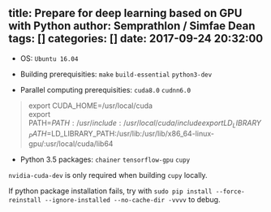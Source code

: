 title: Prepare for deep learning based on GPU with Python
author: Semprathlon / Simfae Dean
tags: []
categories: []
date: 2017-09-24 20:32:00
---
- OS: `Ubuntu 16.04`

- Building prerequisities: `make` `build-essential` `python3-dev`  

- Parallel computing prerequisities: `cuda8.0` `cudnn6.0`

> export CUDA_HOME=/usr/local/cuda  
> export PATH=$PATH:/usr/include:/usr/local/cuda/include  
> export LD_LIBRARY_PATH=$LD_LIBRARY_PATH:/usr/lib:/usr/lib/x86_64-linux-gpu/:usr/local/cuda/lib64  

- Python 3.5 packages: `chainer` `tensorflow-gpu` `cupy`

`nvidia-cuda-dev` is only required when building `cupy` locally.

If python package installation fails, try with `sudo pip install --force-reinstall --ignore-installed --no-cache-dir -vvvv` to debug.  